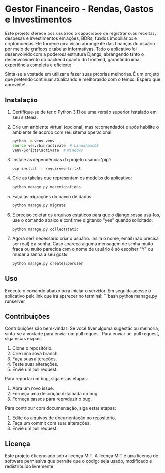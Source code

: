 # Gestor Financeiro - Rendas, Gastos e Investimentos

Este projeto oferece aos usuários a capacidade de registrar suas receitas, despesas e investimentos em ações, BDRs, fundos imobiliários e criptomoedas. Ele fornece uma visão abrangente das finanças do usuário por meio de gráficos e tabelas informativas. Todo o aplicativo foi desenvolvido com a poderosa estrutura Django, abrangendo tanto o desenvolvimento do backend quanto do frontend, garantindo uma experiência completa e eficiente.

Sinta-se a vontade em utilizar e fazer suas próprias melhorias. É um projeto que pretendo continuar atualizando e melhorando com o tempo. Espero que aproveite!

## Instalação

1. Certifique-se de ter o Python 3.11 ou uma versão superior instalado em seu sistema.

2. Crie um ambiente virtual (opcional, mas recomendado) e após habilite o ambiente de acordo com seu sitema operacional:
   ```bash
   python -m venv venv
   source venv/bin/activate  # Linux/macOS
   venv\Scripts\activate  # Windows

3. Instale as dependências do projeto usando 'pip':
    ```bash
    pip install -r requirements.txt

4. Crie as tabelas que representam os modelos do aplicativo:
    ```bash
    python manage.py makemigrations

5. Faça as migrações do banco de dados:
    ```bash
    python manage.py migrate

6. É preciso coletar os arquivos estáticos para que o django possa usá-los, use o comando abaixo e confirme digitando "yes" quando solicitado:
    ```bash
    python manage.py collectstatic

7. Agora será necessário criar o usuário. Insira o nome, email (não precisa ser real) e a senha. Caso apareça alguma mensagem de senha muito fraca ou muito parecida com o nome de usuário é só escolher "Y" ou mudar a senha a seu gosto:
    ```bash
    python manage.py createsuperuser

## Uso

Execute o comando abaixo para iniciar o servidor. Em seguida acesse o aplicativo pelo link que irá aparecer no terminal:
      ```bash
       python manage.py runserver

## Contribuições

Contribuições são bem-vindas! Se você tiver alguma sugestão ou melhoria, sinta-se à vontade para enviar um pull request. Para enviar um pull request, siga estas etapas:
 1. Clone o repositório.
 2. Crie uma nova branch.
 3. Faça suas alterações.
 4. Teste suas alterações.
 5. Envie um pull request.

Para reportar um bug, siga estas etapas:
 1. Abra um novo issue.
 2. Forneça uma descrição detalhada do bug.
 3. Forneça passos para reproduzir o bug.

Para contribuir com documentação, siga estas etapas:
 1. Edite os arquivos de documentação no repositório.
 2. Faça um commit com suas alterações.
 3. Envie um pull request.

## Licença

Este projeto é licenciado sob a licença MIT. A licença MIT é uma licença de software permissiva que permite que o código seja usado, modificado e redistribuído livremente.
